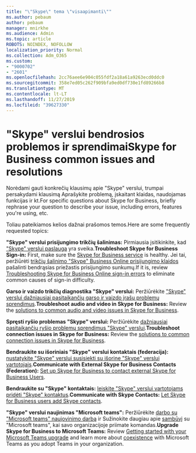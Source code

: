 ```yaml
---
title: "\"Skype\" tema \"visaapimanti\""
ms.author: pebaum
author: pebaum
manager: mnirkhe
ms.audience: Admin
ms.topic: article
ROBOTS: NOINDEX, NOFOLLOW
localization_priority: Normal
ms.collection: Adm_O365
ms.custom:
- "9000702"
- "2601"
ms.openlocfilehash: 2cc76aee6e904c055fdf2a18a61a9263ecd0ddc0
ms.sourcegitcommit: 358e7ed05c262f909bfa9ed0df730e1fd89266b8
ms.translationtype: MT
ms.contentlocale: lt-LT
ms.lasthandoff: 11/27/2019
ms.locfileid: "39627330"
---
```

# <a name="skype-for-business-common-issues-and-resolutions"></a><span data-ttu-id="2b354-102">"Skype" verslui bendrosios problemos ir sprendimai</span><span class="sxs-lookup"><span data-stu-id="2b354-102">Skype for Business common issues and resolutions</span></span> 

<span data-ttu-id="2b354-103">Norėdami gauti konkrečių klausimų apie "Skype" verslui, trumpai persakydami klausimą Aprašykite problemą, įskaitant klaidas, naudojamas funkcijas ir kt.</span><span class="sxs-lookup"><span data-stu-id="2b354-103">For specific questions about Skype for Business, briefly rephrase your question to describe your issue, including errors, features you're using, etc.</span></span> 

<span data-ttu-id="2b354-104">Toliau pateikiamos kelios dažnai prašomos temos.</span><span class="sxs-lookup"><span data-stu-id="2b354-104">Here are some frequently requested topics:</span></span>

<span data-ttu-id="2b354-105">**"Skype" verslui prisijungimo trikčių šalinimas:** Pirmiausia įsitikinkite, kad ["Skype" verslui paslauga](https://admin.microsoft.com/Adminportal/Home?source=applauncher#/servicehealth) yra sveika.</span><span class="sxs-lookup"><span data-stu-id="2b354-105">**Troubleshoot Skype for Business Sign-in:** First, make sure the [Skype for Business service](https://admin.microsoft.com/Adminportal/Home?source=applauncher#/servicehealth) is healthy.</span></span> <span data-ttu-id="2b354-106">Jei tai, peržiūrėti [trikčių šalinimo "Skype" Business Online prisijungimo klaidos](https://docs.microsoft.com/SkypeForBusiness/set-up-skype-for-business-online/troubleshooting-sign-in-errors-for-admins#check-for-common-causes-of-skype-for-business-online-sign-in-errors) pašalinti bendrąsias priežastis prisijungimo sunkumų.</span><span class="sxs-lookup"><span data-stu-id="2b354-106">If it is, review [Troubleshooting Skype for Business Online sign-in errors](https://docs.microsoft.com/SkypeForBusiness/set-up-skype-for-business-online/troubleshooting-sign-in-errors-for-admins#check-for-common-causes-of-skype-for-business-online-sign-in-errors) to eliminate common causes of sign-in difficulty.</span></span>
 
<span data-ttu-id="2b354-107">**Garso ir vaizdo trikčių diagnostika "Skype" verslui:** Peržiūrėkite ["Skype" verslui dažniausiai pasitaikančių garso ir vaizdo įrašų problemų sprendimus](https://support.office.com/article/Troubleshoot-audio-and-video-in-Skype-for-Business-62777bc6-c52b-47ae-84ba-a8905c3b71dc).</span><span class="sxs-lookup"><span data-stu-id="2b354-107">**Troubleshoot audio and video in Skype for Business:** Review the [solutions to common audio and video issues in Skype for Business](https://support.office.com/article/Troubleshoot-audio-and-video-in-Skype-for-Business-62777bc6-c52b-47ae-84ba-a8905c3b71dc).</span></span> 

<span data-ttu-id="2b354-108">**Spręsti ryšio problemas "Skype" verslui:** Peržiūrėkite [dažniausiai pasitaikančių ryšio problemų sprendimus "Skype" verslui](https://support.office.com/article/troubleshoot-connection-issues-in-skype-for-business-ca302828-783f-425c-bbe2-356348583771).</span><span class="sxs-lookup"><span data-stu-id="2b354-108">**Troubleshoot connection issues in Skype for Business:** Review the [solutions to common connection issues in Skype for Business](https://support.office.com/article/troubleshoot-connection-issues-in-skype-for-business-ca302828-783f-425c-bbe2-356348583771).</span></span>

<span data-ttu-id="2b354-109">**Bendraukite su išoriniais "Skype" verslui kontaktais (federacija):** [nustatykite "Skype" verslui susisiekti su išorine "Skype" verslui vartotojais](https://docs.microsoft.com/SkypeForBusiness/set-up-skype-for-business-online/allow-users-to-contact-external-skype-for-business-users).</span><span class="sxs-lookup"><span data-stu-id="2b354-109">**Communicate with External Skype for Business Contacts (Federation):** [Set up Skype for Business to contact external Skype for Business Users](https://docs.microsoft.com/SkypeForBusiness/set-up-skype-for-business-online/allow-users-to-contact-external-skype-for-business-users).</span></span>

<span data-ttu-id="2b354-110">**Bendraukite su "Skype" kontaktais:** [leiskite "Skype" verslui vartotojams pridėti "Skype" kontaktus](https://docs.microsoft.com/SkypeForBusiness/set-up-skype-for-business-online/let-skype-for-business-users-add-skype-contacts).</span><span class="sxs-lookup"><span data-stu-id="2b354-110">**Communicate with Skype Contacts:** [Let Skype for Business users add Skype contacts](https://docs.microsoft.com/SkypeForBusiness/set-up-skype-for-business-online/let-skype-for-business-users-add-skype-contacts).</span></span>

<span data-ttu-id="2b354-111">**"Skype" verslui naujinimas "Microsoft teams":** Peržiūrėkite [darbo su "Microsoft teams" naujovinimo darbą](https://docs.microsoft.com/microsoftteams/upgrade-start-here) ir Sužinokite daugiau apie [sambūvį](https://docs.microsoft.com/microsoftteams/coexistence-chat-calls-presence) su "Microsoft teams", kai savo organizacijoje priimate komandas.</span><span class="sxs-lookup"><span data-stu-id="2b354-111">**Upgrade Skype for Business to Microsoft Teams:** Review [Getting started with your Microsoft Teams upgrade](https://docs.microsoft.com/microsoftteams/upgrade-start-here) and learn more about [coexistence](https://docs.microsoft.com/microsoftteams/coexistence-chat-calls-presence) with Microsoft Teams as you adopt Teams in your organization.</span></span> 